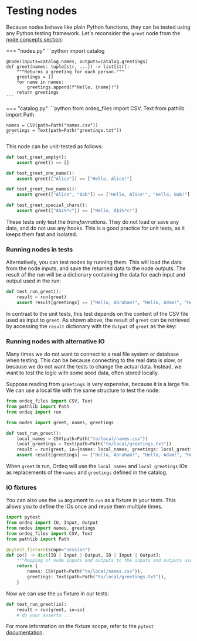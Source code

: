 # Testing nodes

Because nodes behave like plain Python functions, they can be tested using any Python testing framework.
Let's reconsider the `greet` node from the [node concepts section][concepts-node]:

=== "nodes.py"
    ```python
    import catalog

    @node(inputs=catalog.names, outputs=catalog.greetings)
    def greet(names: tuple[str, ...]) -> list[str]:
        """Returns a greeting for each person."""
        greetings = []
        for name in names:
            greetings.append(f"Hello, {name}!")
        return greetings
    ```

=== "catalog.py"
    ```python
    from ordeq_files import CSV, Text
    from pathlib import Path

    names = CSV(path=Path("names.csv"))
    greetings = Text(path=Path("greetings.txt"))
    ```

This node can be unit-tested as follows:

```python
def test_greet_empty():
    assert greet() == []

def test_greet_one_name():
    assert greet(["Alice"]) == ["Hello, Alice!"]

def test_greet_two_names():
    assert greet(["Alice", "Bob"]) == ["Hello, Alice!", "Hello, Bob!"]

def test_greet_special_chars():
    assert greet(["A$i%*c"]) == ["Hello, A$i%*c!"]
```

These tests only test the _transformations_.
They do not load or save any data, and do not use any hooks.
This is a good practice for unit tests, as it keeps them fast and isolated.

### Running nodes in tests

Alternatively, you can test nodes by running them.
This will load the data from the node inputs, and save the returned data to the node outputs.
The result of the run will be a dictionary containing the data for each input and output used in the run:

```python
def test_run_greet():
    result = run(greet)
    assert result[greetings] == ["Hello, Abraham!", "Hello, Adam!", "Hello, Azul!", ...]
```

In contrast to the unit tests, this test depends on the content of the CSV file used as input to `greet`.
As shown above, the result of `greet` can be retrieved by accessing the `result` dictionary with the `Output` of `greet` as the key:

### Running nodes with alternative IO
Many times we do not want to connect to a real file system or database when testing.
This can be because connecting to the real data is slow, or because we do not want the tests to change the actual data.
Instead, we want to test the logic with some seed data, often stored locally.

Suppose reading from `greetings` is very expensive, because it is a large file.
We can use a local file with the same structure to test the node:

```python
from ordeq_files import CSV, Text
from pathlib import Path
from ordeq import run

from nodes import greet, names, greetings

def test_run_greet():
    local_names = CSV(path=Path("to/local/names.csv"))
    local_greetings = Text(path=Path("to/local/greetings.txt"))
    result = run(greet, io={names: local_names, greetings: local_greetings})
    assert result[greetings] == ["Hello, Abraham!", "Hello, Adam!", "Hello, Azul!", ...]
```

When `greet` is run, Ordeq will use the `local_names` and `local_greetings` IOs as replacements of the `names` and `greetings` defined in the catalog.

### IO fixtures
You can also use the `io` argument to `run` as a fixture in your tests.
This allows you to define the IOs once and reuse them multiple times.

```python
import pytest
from ordeq import IO, Input, Output
from nodes import names, greetings
from ordeq_files import CSV, Text
from pathlib import Path

@pytest.fixture(scope="session")
def io() -> dict[IO | Input | Output, IO | Input | Output]:
    """Mapping of node inputs and outputs to the inputs and outputs used throughout tests."""
    return {
        names: CSV(path=Path("to/local/names.csv")),
        greetings: Text(path=Path("to/local/greetings.txt")),
    }
```

Now we can use the `io` fixture in our tests:

```python
def test_run_greet(io):
    result = run(greet, io=io)
    # do your asserts ...
```

For more information on the fixture scope, refer to the `pytest` [documentation](https://docs.pytest.org/en/stable/how-to/fixtures.html#fixture-scopes).

[concepts-node]: ../1_Getting_started/2_Concepts/_nodes.md

